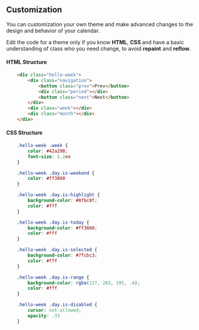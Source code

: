 ## Customization

You can customization your own theme and make advanced changes to the design and behavior of your calendar.

Edit the code for a theme only if you know **HTML**, **CSS** and have a basic understanding of class who you need change, to avoid **repaint** and **reflow**.

#### HTML Structure

```html
    <div class="hello-week">
        <div class="navigation">
            <button class="prev">Prev</button>
            <div class="period"></div>
            <button class="next">Next</button>
        </div>
        <div class="week"></div>
        <div class="month"></div>
    </div>
```

#### CSS Structure

```css
    .hello-week .week {
        color: #42a298;
        font-size: 1.2em
    }

    .hello-week .day.is-weekend {
        color: #ff3860
    }

    .hello-week .day.is-highlight {
        background-color: #8fbc8f;
        color: #fff
    }

    .hello-week .day.is-today {
        background-color: #ff3860;
        color: #fff
    }

    .hello-week .day.is-selected {
        background-color: #7fcbc3;
        color: #fff
    }

    .hello-week .day.is-range {
        background-color: rgba(127, 203, 195, .4);
        color: #fff
    }

    .hello-week .day.is-disabled {
        cursor: not-allowed;
        opacity: .33
    }
```


